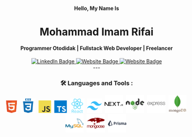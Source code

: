 <div id="header" align="center">
  <h4>Hello, My Name Is</h4>
  <h1>Mohammad Imam Rifai</h1>
  <h4>Programmer Otodidak | Fullstack Web Developer | Freelancer</h4>
</div>
<div id="badges" align="center">
  <a href="https://www.linkedin.com/in/mohammad-imam-rifai-79bab9265/">
    <img src="https://img.shields.io/badge/LinkedIn-blue?style=for-the-badge&logo=linkedin&logoColor=white" alt="LinkedIn Badge"/>
  </a>
  <a href="https://imamrifaidev.my.id">
    <img src="https://img.shields.io/badge/Instagram-gray?style=for-the-badge&logo=instagram&logoColor=white" alt="Website Badge"/>
  </a>
  <a href="https://www.instagram.com/maspalul_?igsh=MTNnMjdzczFtbXBoNQ==">
    <img src="https://img.shields.io/badge/Website-red?style=for-the-badge&logo=web&logoColor=white" alt="Website Badge"/>
  </a>
</div>
<div align="center">
  ---
  
### :hammer_and_wrench: Languages and Tools :


<div>
  <img src="https://github.com/devicons/devicon/blob/master/icons/html5/html5-original.svg" title="HTML5" alt="HTML" width="35" height="35"/>&nbsp;
  <img src="https://github.com/devicons/devicon/blob/master/icons/css3/css3-plain-wordmark.svg"  title="CSS3" alt="CSS" width="40" height="40"/>&nbsp;
  <img src="https://github.com/devicons/devicon/blob/master/icons/javascript/javascript-original.svg" title="JavaScript" alt="JavaScript" width="35" height="35"/>&nbsp;
  <img src="https://github.com/devicons/devicon/blob/master/icons/typescript/typescript-original.svg" title="Typescript" alt="Typescript" width="35" height="35"/>&nbsp;
  <img src="https://github.com/devicons/devicon/blob/master/icons/react/react-original-wordmark.svg" title="React" alt="React" width="40" height="40"/>&nbsp;
  <img src="https://github.com/devicons/devicon/blob/master/icons/tailwindcss/tailwindcss-original.svg" title="JavaScript" alt="JavaScript" width="40" height="40"/>&nbsp;
  <img src="https://github.com/devicons/devicon/blob/master/icons/nextjs/nextjs-original-wordmark.svg" title="Next Js" alt="Next js" width="50" height="50"/>&nbsp;
  <img src="https://github.com/devicons/devicon/blob/master/icons/nodejs/nodejs-original-wordmark.svg" title="node js" alt="node js" width="50" height="50"/>&nbsp;
  <img src="https://github.com/devicons/devicon/blob/master/icons/express/express-original-wordmark.svg" title="express js" alt="express js" width="50" height="50"/>&nbsp;
  <img src="https://github.com/devicons/devicon/blob/master/icons/mongodb/mongodb-original-wordmark.svg" title="mongo db" alt="mongo db" width="50" height="50"/>&nbsp;
  <img src="https://github.com/devicons/devicon/blob/master/icons/mysql/mysql-original-wordmark.svg" title="my sql db" alt="mongo db" width="50" height="50"/>&nbsp;
  <img src="https://github.com/devicons/devicon/blob/master/icons/mongoose/mongoose-original-wordmark.svg" title="mongoose" alt="mongoose" width="50" height="50"/>&nbsp;
  <img src="https://github.com/devicons/devicon/blob/master/icons/prisma/prisma-original-wordmark.svg" title="prisma" alt="prisma" width="50" height="50"/>&nbsp;
</div>
</div>
